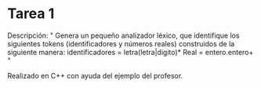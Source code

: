 # Tarea 1

Descripción: 
" Genera un pequeño analizador léxico, que identifique los siguientes tokens (identificadores y números reales) construidos de la siguiente manera:
identificadores = letra(letra|digito)*
Real = entero.entero+ "

Realizado en C++ con ayuda del ejemplo del profesor.
